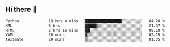 ## Hi there 👋

<!--
**alihaqberdi/alihaqberdi** is a ✨ _special_ ✨ repository because its `README.md` (this file) appears on your GitHub profile.

Here are some ideas to get you started:

- 🔭 I’m currently working on ...
- 🌱 I’m currently learning ...
- 👯 I’m looking to collaborate on ...
- 🤔 I’m looking for help with ...
- 💬 Ask me about ...
- 📫 How to reach me: ...
- 😄 Pronouns: ...
- ⚡ Fun fact: ...
-->

<!--START_SECTION:waka-->

```txt
Python             18 hrs 4 mins   ████████████████░░░░░░░░░   64.20 %
XML                6 hrs           █████▒░░░░░░░░░░░░░░░░░░░   21.37 %
HTML               2 hrs 16 mins   ██░░░░░░░░░░░░░░░░░░░░░░░   08.10 %
YAML               36 mins         ▓░░░░░░░░░░░░░░░░░░░░░░░░   02.15 %
textmate           29 mins         ▒░░░░░░░░░░░░░░░░░░░░░░░░   01.75 %
```

<!--END_SECTION:waka-->
